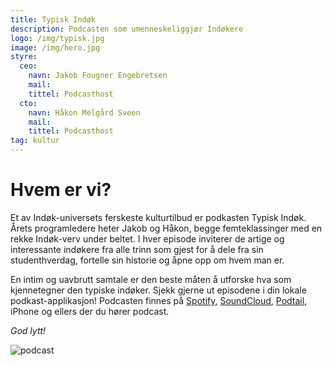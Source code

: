 ```yaml
---
title: Typisk Indøk
description: Podcasten som umenneskeliggjør Indøkere
logo: /img/typisk.jpg
image: /img/hero.jpg
styre:
  ceo:
    navn: Jakob Fougner Engebretsen
    mail:
    tittel: Podcasthost
  cto:
    navn: Håkon Melgård Sveen
    mail:
    tittel: Podcasthost
tag: kultur
---
```


# Hvem er vi?

Et av Indøk-universets ferskeste kulturtilbud er podkasten Typisk Indøk. Årets programledere heter Jakob og Håkon, begge femteklassinger med en rekke Indøk-verv under beltet. I hver episode inviterer de artige og interessante indøkere fra alle trinn som gjest for å dele fra sin studenthverdag, fortelle sin historie og åpne opp om hvem man er.

En intim og uavbrutt samtale er den beste måten å utforske hva som kjennetegner den typiske indøker. Sjekk gjerne ut episodene i din lokale podkast-applikasjon! Podcasten finnes på [Spotify](https://open.spotify.com/show/5DnCQg2jZtaVB9UK3D5OaF?si=EZ70wELySM-HoYSkCgi5Sg), [SoundCloud](https://soundcloud.com/user-624845611), [Podtail](https://podtail.com/en/podcast/typisk-indok-med-line-liset/), iPhone og ellers der du hører podcast.

_God lytt!_

![podcast](/img/typisk.jpg)
